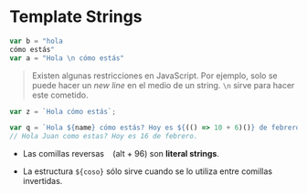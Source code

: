# Template Strings

```js
var b = "hola
cómo estás"
var a = "Hola \n cómo estás"
```

> Existen algunas restricciones en JavaScript. Por ejemplo, solo se puede hacer un _new line_ en el medio de un string. `\n` sirve para hacer este cometido.

```js
var z = `Hola cómo estás`;

var q = `Hola ${name} cómo estás? Hoy es ${(() => 10 + 6)()} de febrero`;
// Hola Juan como estas? Hoy es 16 de febrero.
```

- Las comillas reversas ` ` (alt + 96) son **literal strings**.

- La estructura `${coso}` sólo sirve cuando se lo utiliza entre comillas invertidas.
